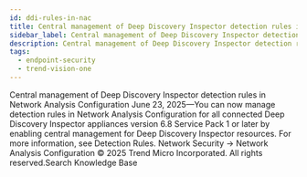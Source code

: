 ```yaml
---
id: ddi-rules-in-nac
title: Central management of Deep Discovery Inspector detection rules in Network Analysis Configuration
sidebar_label: Central management of Deep Discovery Inspector detection rules in Network Analysis Configuration
description: Central management of Deep Discovery Inspector detection rules in Network Analysis Configuration
tags:
  - endpoint-security
  - trend-vision-one
---
```


 Central management of Deep Discovery Inspector detection rules in Network Analysis Configuration June 23, 2025—You can now manage detection rules in Network Analysis Configuration for all connected Deep Discovery Inspector appliances version 6.8 Service Pack 1 or later by enabling central management for Deep Discovery Inspector resources. For more information, see Detection Rules. Network Security → Network Analysis Configuration © 2025 Trend Micro Incorporated. All rights reserved.Search Knowledge Base